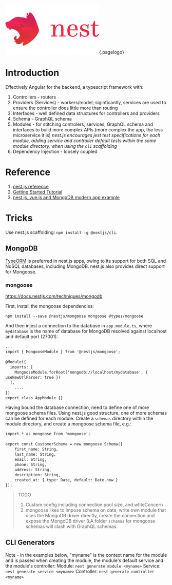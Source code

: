 ![Nest Framework Logo](/uploads/logos/nest-framework-logo.png "Nest Framework Logo"){.pagelogo}
<!-- TITLE: nest.js -->
<!-- SUBTITLE: nest.js - Well structured MVC with dependency injection node.js REST/GraphQL progressive framework-->

# Introduction
Effectively Angular for the backend, a typescript framework with:
1. Controllers - routers
2. Providers (Services) - workers/model; siginficantly, services are used to ensure the controller does little more than routing
3. Interfaces - well defined data structures for controllers and providers
4. Schema - GraphQL schema
5. Modules - for stitching controlers, services, GraphQL schema and interfaces to build more complex APIs (more complex the app, the less microservice it is)
	_nest.js encourages jest test specifications for each module, adding service and controller default tests within the same module directory, when using the `cli` scaffolding_
6. Dependency Injection - loosely coupled

# Reference
1. [nest.js reference](https://nestjs.com/)
2. [Getting Started Tutorial](https://scotch.io/tutorials/getting-started-with-nestjs)
3. [nest.js, vue.js and MongoDB modern app example](https://scotch.io/tutorials/building-a-modern-app-using-nestjs-mongodb-and-vuejs)

# Tricks
Use nest.js scaffolding: `npm install -g @nestjs/cli`.

## MongoDB
[TypeORM](https://github.com/typeorm/typeorm) is preferred in nest.js apps, owing to its support for both SQL and NoSQL databases, including MongoDB. nest.js also provides direct support for Mongoose.

### mongoose
https://docs.nestjs.com/techniques/mongodb

First, install the mongoose dependencies:
```
npm install --save @nestjs/mongoose mongoose @types/mongoose
```

And then injest a connection to the database in `app.module.ts`, where `mydatabase` is the name of database for MongoDB resolved against localhost and default port (27001):
```
...
import { MongooseModule } from '@nestjs/mongoose';

@Module({
  imports: [
    MongooseModule.forRoot('mongodb://localhost/mydatabase', { useNewUrlParser: true })
  ],
	....
})
export class AppModule {}
```

Having bound the database connection, need to define one of more mongoose schema files. Using nest.js good structure, one of more schemas can be defined for each module. Create a `schemas` directory within the module directory, and create a mongoose schema file, e.g.:
```
import * as mongoose from 'mongoose';

export const CustomerSchema = new mongoose.Schema({
    first_name: String,
    last_name: String,
    email: String,
    phone: String,
    address: String,
    description: String,
    created_at: { type: Date, default: Date.now }
});
```

> TODO
> 1. Custom config including connection pool size, and wtiteConcern
> 2. mongoose likes to impose schema on data; write own module that uses the MongoDB driver directly, create the connection and expose the MongoDB driver
> 3.A folder `schemas` for mongoose schemas will clash with GraphQL schemas.

## CLI Generators
Note - in the examples below, "myname" is the context name for the module and is passed when creating the module, the module's default service and the module's controller:
Module: `nest generate module <myname>`
Service: `nest generate service <myname>`
Controller: `nest generate controller <myname>`